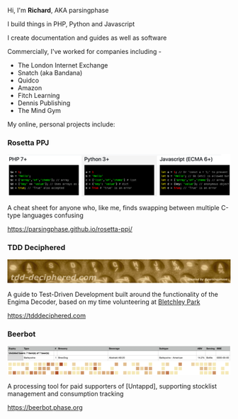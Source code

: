 ---
---
Hi, I'm **Richard**, AKA parsingphase

I build things in PHP, Python and Javascript

I create documentation and guides as well as software

Commercially, I've worked for companies including -

- The London Internet Exchange
- Snatch (aka Bandana)
- Quidco 
- Amazon
- Fitch Learning
- Dennis Publishing
- The Mind Gym


My online, personal projects include:

### Rosetta PPJ

![PHP-Python-Javascript Rosetta](images/PPJ.png)

A cheat sheet for anyone who, like me, finds swapping between multiple C-type languages confusing

https://parsingphase.github.io/rosetta-ppj/

### TDD Deciphered 

![TDD Deciphered](images/TDD.png)

A guide to Test-Driven Development built around the functionality of the Engima Decoder, based on my time 
volunteering at [Bletchley Park](https://bletchleypark.org.uk)

https://tdddeciphered.com

### Beerbot

![Beerbot Menu](images/BB1.png)
![Beerbot Tracker](images/BB2.png)

A processing tool for paid supporters of [Untappd], supporting stocklist management and consumption tracking

https://beerbot.phase.org

